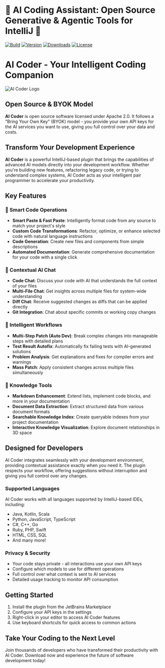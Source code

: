 # 🚀 AI Coding Assistant: Open Source Generative & Agentic Tools for IntelliJ 🌟

[![Build](https://github.com/SimiaCryptus/intellij-aicoder/workflows/Build/badge.svg)](https://github.com/SimiaCryptus/intellij-aicoder/actions)
[![Version](https://img.shields.io/jetbrains/plugin/v/20724-ai-coding-assistant.svg)](https://plugins.jetbrains.com/plugin/20724-ai-coding-assistant)
[![Downloads](https://img.shields.io/jetbrains/plugin/d/20724-ai-coding-assistant.svg)](https://plugins.jetbrains.com/plugin/20724-ai-coding-assistant)
[![License](https://img.shields.io/badge/License-Apache%202.0-blue.svg)](https://opensource.org/licenses/Apache-2.0)

<!-- Plugin description -->

# AI Coder - Your Intelligent Coding Companion

![AI Coder Logo](https://simiacryptus.github.io/intellij_plugins/aicoder/icon.png)
## Open Source & BYOK Model
**AI Coder** is open source software licensed under Apache 2.0. It follows a "Bring Your Own Key" (BYOK) model - you provide your own API keys for the AI services you want to use, giving you full control over your data and costs.


## Transform Your Development Experience

**AI Coder** is a powerful IntelliJ-based plugin that brings the capabilities of advanced AI models directly into your
development workflow. Whether you're building new features, refactoring legacy code, or trying to understand complex
systems, AI Coder acts as your intelligent pair programmer to accelerate your productivity.

## Key Features

### 🚀 Smart Code Operations

- **Smart Paste & Fast Paste**: Intelligently format code from any source to match your project's style
- **Custom Code Transformations**: Refactor, optimize, or enhance selected code with natural language instructions
- **Code Generation**: Create new files and components from simple descriptions
- **Automated Documentation**: Generate comprehensive documentation for your code with a single click

### 💬 Contextual AI Chat

- **Code Chat**: Discuss your code with AI that understands the full context of your files
- **Multi-File Chat**: Get insights across multiple files for system-wide understanding
- **Diff Chat**: Receive suggested changes as diffs that can be applied directly
- **Git Integration**: Chat about specific commits or working copy changes

### 🔄 Intelligent Workflows

- **Multi-Step Patch (Auto Dev)**: Break complex changes into manageable steps with detailed plans
- **Test Result Autofix**: Automatically fix failing tests with AI-generated solutions
- **Problem Analysis**: Get explanations and fixes for compiler errors and warnings
- **Mass Patch**: Apply consistent changes across multiple files simultaneously

### 📝 Knowledge Tools

- **Markdown Enhancement**: Extend lists, implement code blocks, and more in your documentation
- **Document Data Extraction**: Extract structured data from various document formats
- **Searchable Knowledge Index**: Create queryable indexes from your project documentation
- **Interactive Knowledge Visualization**: Explore document relationships in 3D space

## Designed for Developers

AI Coder integrates seamlessly with your development environment, providing contextual assistance exactly when you need
it. The plugin respects your workflow, offering suggestions without interruption and giving you full control over any
changes.

### Supported Languages

AI Coder works with all languages supported by IntelliJ-based IDEs, including:

- Java, Kotlin, Scala
- Python, JavaScript, TypeScript
- C#, C++, Go
- Ruby, PHP, Swift
- HTML, CSS, SQL
- And many more!

### Privacy & Security

- Your code stays private - all interactions use your own API keys
- Configure which models to use for different operations
- Full control over what context is sent to AI services
- Detailed usage tracking to monitor API consumption

## Getting Started

1. Install the plugin from the JetBrains Marketplace
2. Configure your API keys in the settings
3. Right-click in your editor to access AI Coder features
4. Use keyboard shortcuts for quick access to common actions

## Take Your Coding to the Next Level

Join thousands of developers who have transformed their productivity with AI Coder. Download now and experience the
future of software development today!

<!-- Plugin description end -->